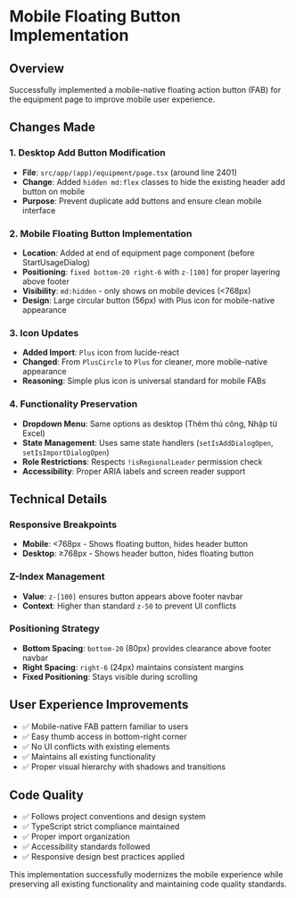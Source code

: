 # Mobile Floating Button Implementation

## Overview
Successfully implemented a mobile-native floating action button (FAB) for the equipment page to improve mobile user experience.

## Changes Made

### 1. Desktop Add Button Modification
- **File**: `src/app/(app)/equipment/page.tsx` (around line 2401)
- **Change**: Added `hidden md:flex` classes to hide the existing header add button on mobile
- **Purpose**: Prevent duplicate add buttons and ensure clean mobile interface

### 2. Mobile Floating Button Implementation
- **Location**: Added at end of equipment page component (before StartUsageDialog)
- **Positioning**: `fixed bottom-20 right-6` with `z-[100]` for proper layering above footer
- **Visibility**: `md:hidden` - only shows on mobile devices (<768px)
- **Design**: Large circular button (56px) with Plus icon for mobile-native appearance

### 3. Icon Updates
- **Added Import**: `Plus` icon from lucide-react
- **Changed**: From `PlusCircle` to `Plus` for cleaner, more mobile-native appearance
- **Reasoning**: Simple plus icon is universal standard for mobile FABs

### 4. Functionality Preservation
- **Dropdown Menu**: Same options as desktop (Thêm thủ công, Nhập từ Excel)
- **State Management**: Uses same state handlers (`setIsAddDialogOpen`, `setIsImportDialogOpen`)
- **Role Restrictions**: Respects `!isRegionalLeader` permission check
- **Accessibility**: Proper ARIA labels and screen reader support

## Technical Details

### Responsive Breakpoints
- **Mobile**: <768px - Shows floating button, hides header button
- **Desktop**: ≥768px - Shows header button, hides floating button

### Z-Index Management
- **Value**: `z-[100]` ensures button appears above footer navbar
- **Context**: Higher than standard `z-50` to prevent UI conflicts

### Positioning Strategy
- **Bottom Spacing**: `bottom-20` (80px) provides clearance above footer navbar
- **Right Spacing**: `right-6` (24px) maintains consistent margins
- **Fixed Positioning**: Stays visible during scrolling

## User Experience Improvements
- ✅ Mobile-native FAB pattern familiar to users
- ✅ Easy thumb access in bottom-right corner
- ✅ No UI conflicts with existing elements
- ✅ Maintains all existing functionality
- ✅ Proper visual hierarchy with shadows and transitions

## Code Quality
- ✅ Follows project conventions and design system
- ✅ TypeScript strict compliance maintained
- ✅ Proper import organization
- ✅ Accessibility standards followed
- ✅ Responsive design best practices applied

This implementation successfully modernizes the mobile experience while preserving all existing functionality and maintaining code quality standards.